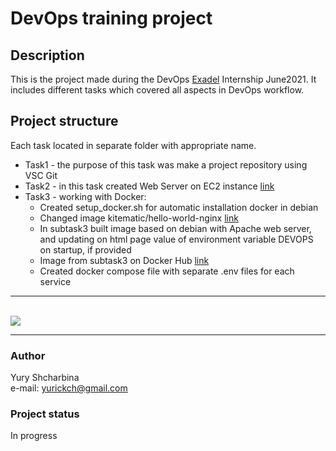 # DevOps training project
## Description
This is the project made during the DevOps [Exadel](https://exadel.com/) Internship June2021.
It includes different
tasks which covered all aspects in DevOps workflow. 

## Project structure
Each task located in separate folder with appropriate name.
* Task1 - the purpose of this task was make a project repository using VSC Git
* Task2 - in this task created Web Server on EC2 instance [link](http://13.53.43.60)
* Task3 - working with Docker:
  * Created setup_docker.sh for automatic installation docker in debian
  * Changed image kitematic/hello-world-nginx [link](http://13.51.163.36) 
  * In subtask3 built image based on debian with Apache web server,
    and updating on html page value of environment variable DEVOPS on
    startup, if provided
  * Image from subtask3 on Docker Hub [link](https://hub.docker.com/r/yurickch/test_web)
  * Created docker compose file with separate .env files for each service
___
<br><image src="https://github.com/YuryShcharbina/training_projects/workflows/test-docker/badge.svg?branch=master"><br>
___

### Author
Yury Shcharbina  
e-mail: yurickch@gmail.com

### Project status
In progress
